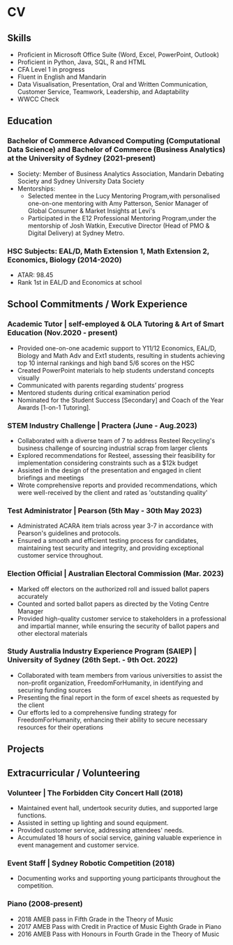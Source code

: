 # CV

## Skills
- Proficient in Microsoft Office Suite (Word, Excel, PowerPoint, Outlook)
- Proficient in Python, Java, SQL, R and HTML
- CFA Level 1 in progress
- Fluent in English and Mandarin
- Data Visualisation, Presentation, Oral and Written Communication, Customer Service, Teamwork, Leadership, and Adaptability
- WWCC Check

## Education
### Bachelor of Commerce Advanced Computing (Computational Data Science) and Bachelor of Commerce (Business Analytics) at the University of Sydney (2021-present)
- Society: Member of Business Analytics Association, Mandarin Debating Society and Sydney University Data Society
- Mentorships:
    - Selected mentee in the Lucy Mentoring Program,with personalised one-on-one mentoring with Amy Patterson, Senior Manager of Global Consumer & Market Insights at Levi's
    - Participated in the E12 Professional Mentoring Program,under the mentorship of Josh Watkin, Executive Director (Head of PMO & Digital Delivery) at Sydney Metro.

### HSC Subjects: EAL/D, Math Extension 1, Math Extension 2, Economics, Biology (2014-2020)
- ATAR: 98.45
- Rank 1st in EAL/D and Economics at school

## School Commitments / Work Experience
### Academic Tutor | self-employed & OLA Tutoring & Art of Smart Education (Nov.2020 - present)
- Provided one-on-one academic support to Y11/12 Economics, EAL/D, Biology and Math Adv and Ext1 students, resulting in students achieving top 10 internal rankings and high band 5/6 scores on the HSC
- Created PowerPoint materials to help students understand concepts visually
- Communicated with parents regarding students’ progress
- Mentored students during critical examination period
- Nominated for the Student Success [Secondary] and Coach of the Year Awards [1-on-1 Tutoring].

### STEM Industry Challenge | Practera (June - Aug.2023)
- Collaborated with a diverse team of 7 to address Resteel Recycling's business challenge of sourcing industrial scrap from larger clients
- Explored recommendations for Resteel, assessing their feasibility for implementation considering constraints such as a $12k budget
- Assisted in the design of the presentation and engaged in client briefings and meetings
- Wrote comprehensive reports and provided recommendations, which were well-received by the client and rated as 'outstanding quality'

### Test Administrator | Pearson (5th May - 30th May 2023)
- Administrated ACARA item trials across year 3-7 in accordance with Pearson's guidelines and protocols.
- Ensured a smooth and efficient testing process for candidates, maintaining test security and integrity, and providing exceptional customer service throughout.

### Election Official | Australian Electoral Commission (Mar. 2023)
- Marked off electors on the authorized roll and issued ballot papers accurately
- Counted and sorted ballot papers as directed by the Voting Centre Manager
- Provided high-quality customer service to stakeholders in a professional and impartial manner, while ensuring the security of ballot papers and other electoral materials

### Study Australia Industry Experience Program (SAIEP) | University of Sydney (26th Sept. - 9th Oct. 2022)
- Collaborated with team members from various universities to assist the non-profit organization, FreedomForHumanity, in identifying and securing funding sources
- Presenting the final report in the form of excel sheets as requested by the client
- Our efforts led to a comprehensive funding strategy for FreedomForHumanity, enhancing their ability to secure necessary resources for their operations

## Projects

## Extracurricular / Volunteering
### Volunteer | The Forbidden City Concert Hall (2018)
- Maintained event hall, undertook security duties, and supported large functions.
- Assisted in setting up lighting and sound equipment.
- Provided customer service, addressing attendees' needs.
- Accumulated 18 hours of social service, gaining valuable experience in event management and customer service.

### Event Staff | Sydney Robotic Competition (2018)
- Documenting works and supporting young participants throughout the competition.

### Piano (2008-present)
- 2018 AMEB pass in Fifth Grade in the Theory of Music
- 2017 AMEB Pass with Credit in Practice of Music Eighth Grade in Piano
- 2016 AMEB Pass with Honours in Fourth Grade in the Theory of Music
